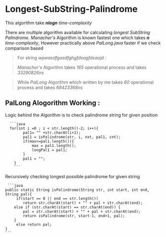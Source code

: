 # Longest-SubString-Palindrome

This algorithm take __*nlogn*__ _time-complexity_

There are multiple algorithm available for calculating _longest_ _SubString_ _Palindrome_. _Manacher's_ Algorithm is known fastest one which takes __*n*__ _time-complexity_, However practically above _PalLong.java_ faster if we check comparison based

  
  >For string _wpwasdfgasdfghgfdsagfdsaojd_ :

> _Manacher's_ Algorithm takes _165_ operational process and takes _33290826ns_ 

> While _PalLong_ Algorithm which written by me takes _60_ operational process and takes _68423368ns_ 

## PalLong Alogorithm Working : 

Logic behind the Algorithm is to check palindrome string for given position 

      ```java 
      for(int i =0 ; i < str.length()-2; i++){  
			pal1= "" +str.charAt(i+1);
			pal1 = isPalindrome(str, i, nxt, pal1, cnt);
			if(max<=pal1.length()){
				max = pal1.length();
				longPal1 = pal1;
			}
			pal1 = "";
		} 
		```
   

Recursively checking longest possible palindrome for given string

     ```java
    public static String isPalindrome(String str, int start, int end, String pal){
    	 if(start == 0 || end == str.length())
    	    return str.charAt(start) + "" + pal + str.charAt(end);
    	else if (str.charAt(start) == str.charAt(end)) {
    		pal = str.charAt(start) + "" + pal + str.charAt(end);
    		return isPalindrome(str, start-1, end+1, pal);
    	}
     	 else return pal;
	}
	```
